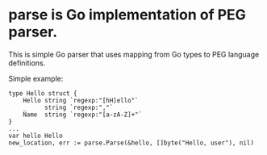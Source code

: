 parse is Go implementation of PEG parser.
=========================================

This is simple Go parser that uses mapping from Go types to PEG language definitions.

Simple example:
```
type Hello struct {
	Hello string `regexp:"[hH]ello"`
	_     string `regexp:","`
	Name  string `regexp:"[a-zA-Z]+"`
}
...
var hello Hello
new_location, err := parse.Parse(&hello, []byte("Hello, user"), nil)
```

